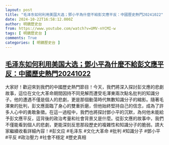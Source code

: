 ```yaml
---
layout: post
title: "毛泽东如何利用美国大选；鄧小平為什麼不給彭文應平反：中國歷史熱門20241022"
date: 2024-10-22T16:58:12.000Z
author: 明鏡歷史台
from: https://www.youtube.com/watch?v=UMV-nYCMI-w
tags: [ 明鏡歷史台 ]
comments: True
categories: [ 明鏡歷史台 ]
---
```

<!--1729616292000-->
[毛泽东如何利用美国大选；鄧小平為什麼不給彭文應平反：中國歷史熱門20241022](https://www.youtube.com/watch?v=UMV-nYCMI-w)
------

<div>
大家好！歡迎來到我們的中國歷史熱門節目！今天，我們將深入探討彭文應的悲劇故事，這位在文化大革命期間因持不同見解而遭受毛澤東兩次點名批判的知識分子。他的遭遇不僅是個人的悲劇，更是那個動蕩時代無數知識分子的縮影。隨著毛澤東的批判，彭文應面臨了身心的雙重折磨，但他始終堅持自己的信念，成為了許多人心中的勇敢象徵。在這一過程中，我們也將探討鄧小平的沉默，為何他未能給予彭文應平反，這背後的政治考量和社會背景又是什麼。從彭文應的故事中，我們不僅能看到個人的悲劇，更能深刻反思那段歷史的複雜性和知識分子的脆弱。請大家繼續收看詳細內容！#彭文应 #毛泽东 #文化大革命 #批判 #知識分子 #鄧小平 #平反 #政治壓力 #社會不穩定 #歷史真相
</div>
